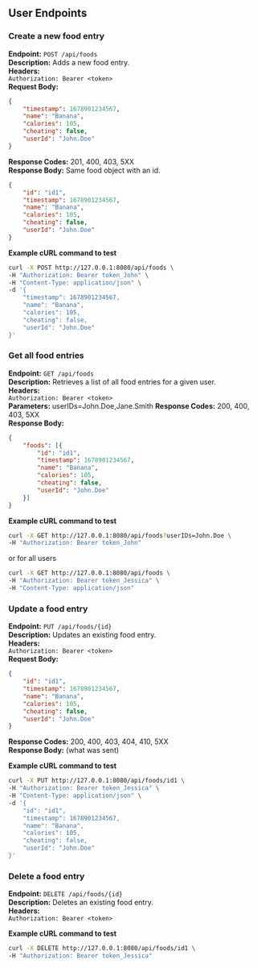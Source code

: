 ## User Endpoints

### Create a new food entry
**Endpoint:** `POST /api/foods`  
**Description:** Adds a new food entry.  
**Headers:**   
`Authorization: Bearer <token>`  
**Request Body:**
```json
{
    "timestamp": 1678901234567,
    "name": "Banana",
    "calories": 105,
    "cheating": false,
    "userId": "John.Doe"
}
```
**Response Codes:** 201, 400, 403, 5XX  
**Response Body:**
Same food object with an id.
```json
{
    "id": "id1",
    "timestamp": 1678901234567,
    "name": "Banana",
    "calories": 105,
    "cheating": false,
    "userId": "John.Doe"
}
```

**Example cURL command to test**

```sh
curl -X POST http://127.0.0.1:8080/api/foods \
-H "Authorization: Bearer token_John" \
-H "Content-Type: application/json" \
-d '{
    "timestamp": 1678901234567,
    "name": "Banana",
    "calories": 105,
    "cheating": false,
    "userId": "John.Doe"
}'
```

### Get all food entries
**Endpoint:** `GET /api/foods`  
**Description:** Retrieves a list of all food entries for a given user.  
**Headers:**  
`Authorization: Bearer <token>`  
**Parameters:**
userIDs=John.Doe,Jane.Smith
**Response Codes:** 200, 400, 403, 5XX  
**Response Body:**
```json
{
    "foods": [{
        "id": "id1",
        "timestamp": 1678901234567,
        "name": "Banana",
        "calories": 105,
        "cheating": false,
        "userId": "John.Doe"
    }]
}
```

**Example cURL command to test**
```sh
curl -X GET http://127.0.0.1:8080/api/foods?userIDs=John.Doe \
-H "Authorization: Bearer token_John"
```
or for all users
```sh
curl -X GET http://127.0.0.1:8080/api/foods \
-H "Authorization: Bearer token_Jessica" \
-H "Content-Type: application/json"
```

### Update a food entry
**Endpoint:** `PUT /api/foods/{id}`  
**Description:** Updates an existing food entry.  
**Headers:**  
`Authorization: Bearer <token>`  
**Request Body:**
```json
{
    "id": "id1",
    "timestamp": 1678901234567,
    "name": "Banana",
    "calories": 105,
    "cheating": false,
    "userId": "John.Doe"
}
```
**Response Codes:** 200, 400, 403, 404, 410, 5XX  
**Response Body:**
(what was sent)

**Example cURL command to test**
```sh
curl -X PUT http://127.0.0.1:8080/api/foods/id1 \
-H "Authorization: Bearer token_Jessica" \
-H "Content-Type: application/json" \
-d '{
    "id": "id1",
    "timestamp": 1678901234567,
    "name": "Banana",
    "calories": 105,
    "cheating": false,
    "userId": "John.Doe"
}'
```

### Delete a food entry
**Endpoint:** `DELETE /api/foods/{id}`  
**Description:** Deletes an existing food entry.  
**Headers:**  
`Authorization: Bearer <token>`

**Example cURL command to test**
```sh
curl -X DELETE http://127.0.0.1:8080/api/foods/id1 \
-H "Authorization: Bearer token_Jessica"
```